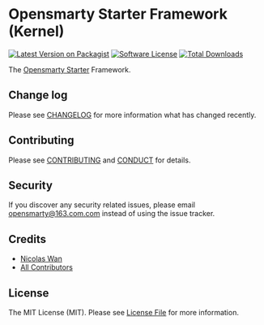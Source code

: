 # Opensmarty Starter Framework (Kernel)

[![Latest Version on Packagist][ico-version]][link-packagist]
[![Software License][ico-license]](LICENSE.md)
[![Total Downloads][ico-downloads]][link-downloads]

The [Opensmarty Starter](https://opensmarty.github.io) Framework.

## Change log

Please see [CHANGELOG](CHANGELOG.md) for more information what has changed recently.

## Contributing

Please see [CONTRIBUTING](CONTRIBUTING.md) and [CONDUCT](CONDUCT.md) for details.

## Security

If you discover any security related issues, please email opensmarty@163.com.com instead of using the issue tracker.

## Credits

- [Nicolas Wan][link-author]
- [All Contributors][link-contributors]

## License

The MIT License (MIT). Please see [License File](LICENSE.md) for more information.

[ico-version]: https://img.shields.io/packagist/v/opensmarty/starter-framework.svg?style=flat-square
[ico-license]: https://img.shields.io/badge/license-MIT-brightgreen.svg?style=flat-square
[ico-travis]: https://img.shields.io/travis/opensmarty/starter-framework/master.svg?style=flat-square
[ico-scrutinizer]: https://img.shields.io/scrutinizer/coverage/g/opensmarty/starter-framework.svg?style=flat-square
[ico-code-quality]: https://img.shields.io/scrutinizer/g/opensmarty/starter-framework.svg?style=flat-square
[ico-downloads]: https://img.shields.io/packagist/dt/opensmarty/starter-framework.svg?style=flat-square

[link-packagist]: https://packagist.org/packages/opensmarty/starter-framework
[link-travis]: https://travis-ci.org/opensmarty/starter-framework
[link-scrutinizer]: https://scrutinizer-ci.com/g/opensmarty/starter-framework/code-structure
[link-code-quality]: https://scrutinizer-ci.com/g/opensmarty/starter-framework
[link-downloads]: https://packagist.org/packages/opensmarty/starter-framework
[link-author]: https://github.com/opensmarty
[link-contributors]: ../../contributors
